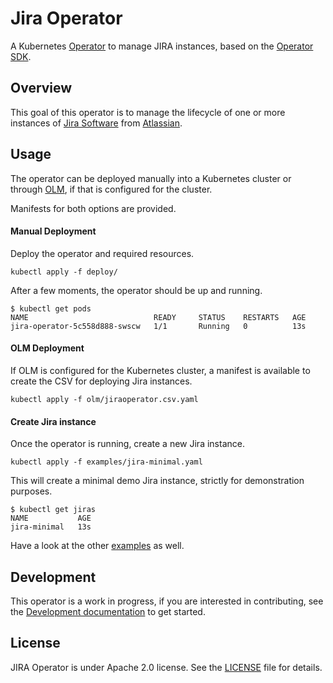 # Jira Operator

A Kubernetes [Operator](https://coreos.com/operators/) to manage JIRA instances,
based on the [Operator SDK](https://github.com/operator-framework/operator-sdk).

## Overview

This goal of this operator is to manage the lifecycle of one or more instances
of [Jira Software](https://www.atlassian.com/software/jira) from
[Atlassian](https://www.atlassian.com/).

## Usage

The operator can be deployed manually into a Kubernetes cluster or through
[OLM](https://github.com/operator-framework/operator-lifecycle-manager), if that
is configured for the cluster.

Manifests for both options are provided.

#### Manual Deployment

Deploy the operator and required resources.

```
kubectl apply -f deploy/
```

After a few moments, the operator should be up and running.

```
$ kubectl get pods
NAME                            READY     STATUS    RESTARTS   AGE
jira-operator-5c558d888-swscw   1/1       Running   0          13s
```

#### OLM Deployment

If OLM is configured for the Kubernetes cluster, a manifest is available to
create the CSV for deploying Jira instances.

```
kubectl apply -f olm/jiraoperator.csv.yaml
```

#### Create Jira instance

Once the operator is running, create a new Jira instance.

```
kubectl apply -f examples/jira-minimal.yaml
```

This will create a minimal demo Jira instance, strictly for demonstration
purposes.

```
$ kubectl get jiras
NAME           AGE
jira-minimal   13s
```

Have a look at the other [examples](examples/) as well.

## Development

This operator is a work in progress, if you are interested in contributing, see
the [Development documentation](doc/development.md) to get started.

## License

JIRA Operator is under Apache 2.0 license. See the [LICENSE][license_file] file
for details.

[license_file]:./LICENSE
